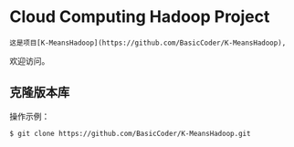 # Cloud Computing Hadoop Project
	这是项目[K-MeansHadoop](https://github.com/BasicCoder/K-MeansHadoop),
欢迎访问。


## 克隆版本库

操作示例：

    $ git clone https://github.com/BasicCoder/K-MeansHadoop.git